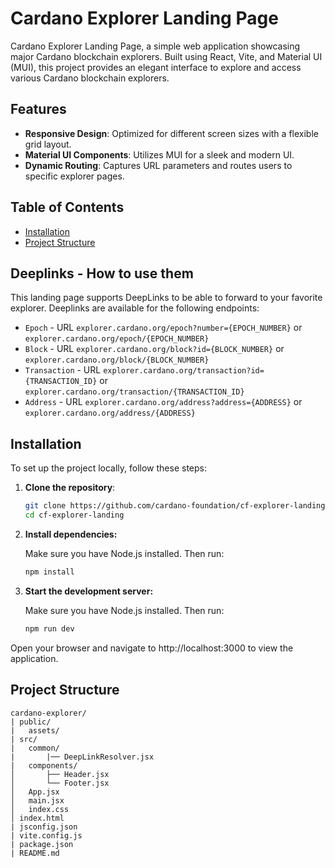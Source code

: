 # Cardano Explorer Landing Page

Cardano Explorer Landing Page, a simple web application showcasing major Cardano blockchain explorers. Built using React, Vite, and Material UI (MUI), this project provides an elegant interface to explore and access various Cardano blockchain explorers.

## Features

- **Responsive Design**: Optimized for different screen sizes with a flexible grid layout.
- **Material UI Components**: Utilizes MUI for a sleek and modern UI.
- **Dynamic Routing**: Captures URL parameters and routes users to specific explorer pages.

## Table of Contents

- [Installation](#installation)
- [Project Structure](#project-structure)

## Deeplinks - How to use them
This landing page supports DeepLinks to be able to forward to your favorite explorer.
Deeplinks are available for the following endpoints:
- `Epoch` - URL `explorer.cardano.org/epoch?number={EPOCH_NUMBER}` or `explorer.cardano.org/epoch/{EPOCH_NUMBER}`
- `Block` - URL `explorer.cardano.org/block?id={BLOCK_NUMBER}` or `explorer.cardano.org/block/{BLOCK_NUMBER}`
- `Transaction` - URL `explorer.cardano.org/transaction?id={TRANSACTION_ID}` or `explorer.cardano.org/transaction/{TRANSACTION_ID}`
- `Address` - URL `explorer.cardano.org/address?address={ADDRESS}` or `explorer.cardano.org/address/{ADDRESS}`

## Installation

To set up the project locally, follow these steps:

1. **Clone the repository**:

   ```bash
   git clone https://github.com/cardano-foundation/cf-explorer-landing.git
   cd cf-explorer-landing

   ```

2. **Install dependencies:**

   Make sure you have Node.js installed. Then run:

   ```bash
   npm install

   ```

3. **Start the development server:**

   Make sure you have Node.js installed. Then run:

   ```bash
   npm run dev
   ```

Open your browser and navigate to http://localhost:3000 to view the application.

## Project Structure

    cardano-explorer/
    | public/
    |   assets/
    | src/
    |   common/
    |       |── DeepLinkResolver.jsx
    |   components/
    │       ├── Header.jsx
    │       └── Footer.jsx
    │   App.jsx
    │   main.jsx
    │   index.css
    │ index.html
    | jsconfig.json
    | vite.config.js
    | package.json
    | README.md

